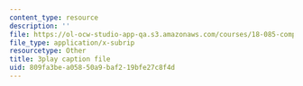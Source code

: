 ```yaml
---
content_type: resource
description: ''
file: https://ol-ocw-studio-app-qa.s3.amazonaws.com/courses/18-085-computational-science-and-engineering-i-fall-2008/809fa3bea05850a9baf219bfe27c8f4d_w26JaJX8GMk.vtt
file_type: application/x-subrip
resourcetype: Other
title: 3play caption file
uid: 809fa3be-a058-50a9-baf2-19bfe27c8f4d
---
```

